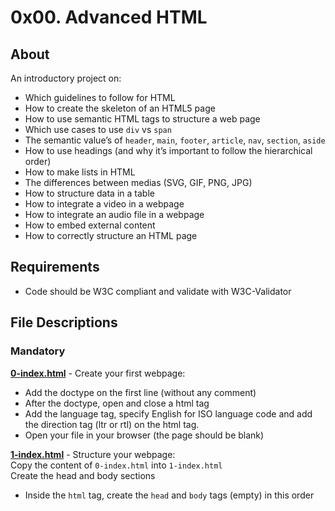 # 0x00. Advanced HTML
## About
An introductory project on:
-   Which guidelines to follow for HTML
-   How to create the skeleton of an HTML5 page
-   How to use semantic HTML tags to structure a web page
-   Which use cases to use  `div`  vs  `span`
-   The semantic value’s of  `header`,  `main`,  `footer`,  `article`,  `nav`,  `section`,  `aside`
-   How to use headings (and why it’s important to follow the hierarchical order)
-   How to make lists in HTML
-   The differences between medias (SVG, GIF, PNG, JPG)
-   How to structure data in a table
-   How to integrate a video in a webpage
-   How to integrate an audio file in a webpage
-   How to embed external content
-   How to correctly structure an HTML page

## Requirements
- Code should be W3C compliant and validate with W3C-Validator

## File Descriptions
### Mandatory
**[0-index.html](./0-index.html)** - Create your first webpage:
-  Add the doctype on the first line (without any comment)
-  After the doctype, open and close a html tag
-  Add the language tag, specify English for ISO language code and add the direction tag (ltr or rtl) on the html tag.
-  Open your file in your browser (the page should be blank)

**[1-index.html](./1-index.html)** - Structure your webpage:  
Copy the content of `0-index.html` into `1-index.html`  
Create the head and body sections
-  Inside the `html` tag, create the `head` and `body` tags (empty) in this order